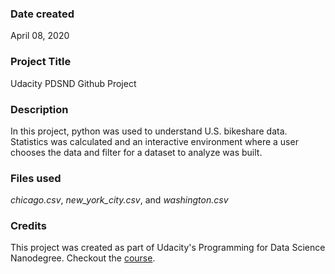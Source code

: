 ### Date created
April 08, 2020

### Project Title
Udacity PDSND Github Project

### Description
In this project, python was used to understand U.S. bikeshare data. Statistics was calculated and an interactive environment where a user chooses the data and filter for a dataset to analyze was built.

### Files used
_chicago.csv_,
_new_york_city.csv_, and 
_washington.csv_


### Credits
This project was created as part of Udacity's Programming for Data Science Nanodegree. Checkout the [course](https://www.udacity.com/course/programming-for-data-science-nanodegree--nd104).
